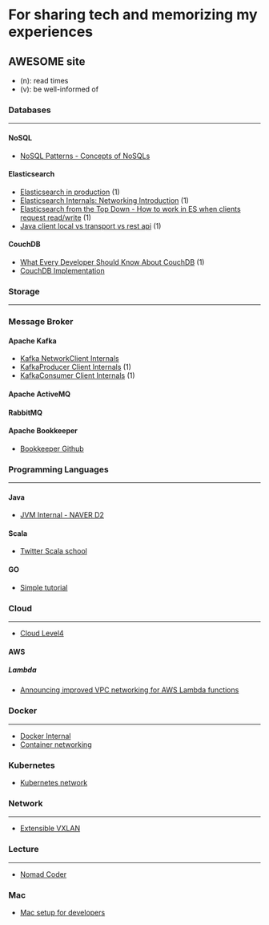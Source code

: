 # For sharing tech and memorizing my experiences

## AWESOME site
* (n): read times
* (v): be well-informed of
### Databases
----
#### NoSQL
* [NoSQL Patterns - Concepts of NoSQLs](http://horicky.blogspot.com/2009/11/nosql-patterns.html)
#### Elasticsearch
* [Elasticsearch in production](https://www.elastic.co/kr/blog/found-elasticsearch-in-production) (1)
* [Elasticsearch Internals: Networking Introduction](https://www.elastic.co/kr/blog/found-elasticsearch-networking) (1)
* [Elasticsearch from the Top Down - How to work in ES when clients request read/write](https://www.elastic.co/kr/blog/found-elasticsearch-top-down#request-coordinators) (1)
* [Java client local vs transport vs rest api](https://www.devdiscoveries.com/java-elasticsearch-become-up-and-running/) (1)
#### CouchDB
* [What Every Developer Should Know About CouchDB](https://www.dimagi.com/blog/what-every-developer-should-know-about-couchdb/) (1)
* [CouchDB Implementation](http://horicky.blogspot.com/2008/10/couchdb-implementation.html)
### Storage
----
### Message Broker
#### Apache Kafka
* [Kafka NetworkClient Internals](https://d2.naver.com/helloworld/0853669)
* [KafkaProducer Client Internals](https://d2.naver.com/helloworld/6560422) (1)
* [KafkaConsumer Client Internals](https://d2.naver.com/helloworld/0974525) (1)
#### Apache ActiveMQ
#### RabbitMQ
#### Apache Bookkeeper
* [Bookkeeper Github](https://github.com/apache/bookkeeper)
### Programming Languages
----
#### Java
* [JVM Internal - NAVER D2](https://d2.naver.com/helloworld/1230)
#### Scala
* [Twitter Scala school](https://twitter.github.io/scala_school/ko/index.html)
#### GO
* [Simple tutorial](http://golang.site/go/article/2-Go-%EC%84%A4%EC%B9%98%EC%99%80-Go-%ED%8E%B8%EC%A7%91%EA%B8%B0-%EC%86%8C%EA%B0%9C)
### Cloud
----
* [Cloud Level4](http://www.jslab.kr/2021/11/05/cloud-l4/)
#### AWS
##### Lambda
* [Announcing improved VPC networking for AWS Lambda functions](https://aws.amazon.com/ko/blogs/compute/announcing-improved-vpc-networking-for-aws-lambda-functions/)
### Docker
----
* [Docker Internal](http://cloudrain21.com/examination-of-docker-process-binary)
* [Container networking](https://iximiuz.com/en/posts/container-networking-is-simple/)
### Kubernetes
* [Kubernetes network](https://medium.com/finda-tech/kubernetes-%EB%84%A4%ED%8A%B8%EC%9B%8C%ED%81%AC-%EC%A0%95%EB%A6%AC-fccd4fd0ae6)
### Network
----
* [Extensible VXLAN](https://www.cisco.com/c/ko_kr/support/docs/lan-switching/vlan/212682-virtual-extensible-lan-and-ethernet-virt.html)
### Lecture
----
* [Nomad Coder](https://nomadcoders.co/)
### Mac
* [Mac setup for developers](https://subicura.com/2017/11/22/mac-os-development-environment-setup.html)
